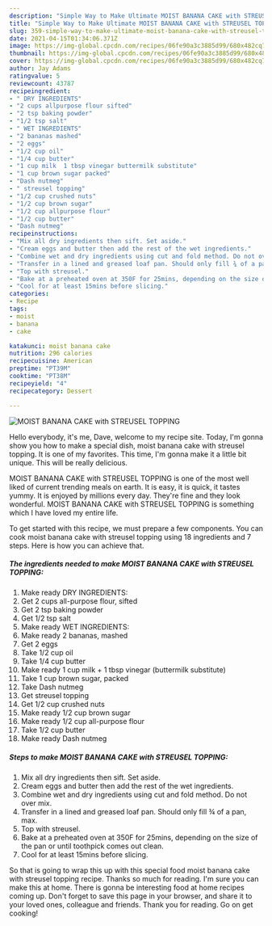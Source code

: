```yaml
---
description: "Simple Way to Make Ultimate MOIST BANANA CAKE with STREUSEL TOPPING"
title: "Simple Way to Make Ultimate MOIST BANANA CAKE with STREUSEL TOPPING"
slug: 359-simple-way-to-make-ultimate-moist-banana-cake-with-streusel-topping
date: 2021-04-15T01:34:06.371Z
image: https://img-global.cpcdn.com/recipes/06fe90a3c3885d99/680x482cq70/moist-banana-cake-with-streusel-topping-recipe-main-photo.jpg
thumbnail: https://img-global.cpcdn.com/recipes/06fe90a3c3885d99/680x482cq70/moist-banana-cake-with-streusel-topping-recipe-main-photo.jpg
cover: https://img-global.cpcdn.com/recipes/06fe90a3c3885d99/680x482cq70/moist-banana-cake-with-streusel-topping-recipe-main-photo.jpg
author: Jay Adams
ratingvalue: 5
reviewcount: 43787
recipeingredient:
- " DRY INGREDIENTS"
- "2 cups allpurpose flour sifted"
- "2 tsp baking powder"
- "1/2 tsp salt"
- " WET INGREDIENTS"
- "2 bananas mashed"
- "2 eggs"
- "1/2 cup oil"
- "1/4 cup butter"
- "1 cup milk  1 tbsp vinegar buttermilk substitute"
- "1 cup brown sugar packed"
- "Dash nutmeg"
- " streusel topping"
- "1/2 cup crushed nuts"
- "1/2 cup brown sugar"
- "1/2 cup allpurpose flour"
- "1/2 cup butter"
- "Dash nutmeg"
recipeinstructions:
- "Mix all dry ingredients then sift. Set aside."
- "Cream eggs and butter then add the rest of the wet ingredients."
- "Combine wet and dry ingredients using cut and fold method. Do not over mix."
- "Transfer in a lined and greased loaf pan. Should only fill ¾ of a pan, max."
- "Top with streusel."
- "Bake at a preheated oven at 350F for 25mins, depending on the size of the pan or until toothpick comes out clean."
- "Cool for at least 15mins before slicing."
categories:
- Recipe
tags:
- moist
- banana
- cake

katakunci: moist banana cake 
nutrition: 296 calories
recipecuisine: American
preptime: "PT39M"
cooktime: "PT38M"
recipeyield: "4"
recipecategory: Dessert

---
```



![MOIST BANANA CAKE with STREUSEL TOPPING](https://img-global.cpcdn.com/recipes/06fe90a3c3885d99/680x482cq70/moist-banana-cake-with-streusel-topping-recipe-main-photo.jpg)

Hello everybody, it's me, Dave, welcome to my recipe site. Today, I'm gonna show you how to make a special dish, moist banana cake with streusel topping. It is one of my favorites. This time, I'm gonna make it a little bit unique. This will be really delicious.

MOIST BANANA CAKE with STREUSEL TOPPING is one of the most well liked of current trending meals on earth. It is easy, it is quick, it tastes yummy. It is enjoyed by millions every day. They're fine and they look wonderful. MOIST BANANA CAKE with STREUSEL TOPPING is something which I have loved my entire life.




To get started with this recipe, we must prepare a few components. You can cook moist banana cake with streusel topping using 18 ingredients and 7 steps. Here is how you can achieve that.

<!--inarticleads1-->

##### The ingredients needed to make MOIST BANANA CAKE with STREUSEL TOPPING:

1. Make ready  DRY INGREDIENTS:
1. Get 2 cups all-purpose flour, sifted
1. Get 2 tsp baking powder
1. Get 1/2 tsp salt
1. Make ready  WET INGREDIENTS:
1. Make ready 2 bananas, mashed
1. Get 2 eggs
1. Take 1/2 cup oil
1. Take 1/4 cup butter
1. Make ready 1 cup milk + 1 tbsp vinegar (buttermilk substitute)
1. Take 1 cup brown sugar, packed
1. Take Dash nutmeg
1. Get  streusel topping
1. Get 1/2 cup crushed nuts
1. Make ready 1/2 cup brown sugar
1. Make ready 1/2 cup all-purpose flour
1. Take 1/2 cup butter
1. Make ready Dash nutmeg




<!--inarticleads2-->

##### Steps to make MOIST BANANA CAKE with STREUSEL TOPPING:

1. Mix all dry ingredients then sift. Set aside.
1. Cream eggs and butter then add the rest of the wet ingredients.
1. Combine wet and dry ingredients using cut and fold method. Do not over mix.
1. Transfer in a lined and greased loaf pan. Should only fill ¾ of a pan, max.
1. Top with streusel.
1. Bake at a preheated oven at 350F for 25mins, depending on the size of the pan or until toothpick comes out clean.
1. Cool for at least 15mins before slicing.




So that is going to wrap this up with this special food moist banana cake with streusel topping recipe. Thanks so much for reading. I'm sure you can make this at home. There is gonna be interesting food at home recipes coming up. Don't forget to save this page in your browser, and share it to your loved ones, colleague and friends. Thank you for reading. Go on get cooking!
